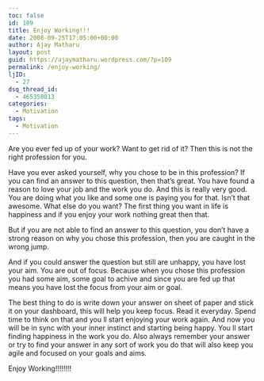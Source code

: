 ```yaml
---
toc: false
id: 109
title: Enjoy Working!!!
date: 2008-09-25T17:05:00+00:00
author: Ajay Matharu
layout: post
guid: https://ajaymatharu.wordpress.com/?p=109
permalink: /enjoy-working/
ljID:
  - 27
dsq_thread_id:
  - 465358013
categories:
  - Motivation
tags:
  - Motivation
---
```

Are you ever fed up of your work? Want to get rid of it? Then this is not the right profession for you.

Have you ever asked yourself, why you chose to be in this profession? If you can find an answer to this question, then that&#8217;s great. You have found a reason to love your job and the work you do. And this is really very good. You are doing what you like and some one is paying you for that. Isn&#8217;t that awesome. What else do you want? The first thing you want in life is happiness and if you enjoy your work nothing great then that.

But if you are not able to find an answer to this question, you don&#8217;t have a strong reason on why you chose this profession, then you are caught in the wrong jump.

And if you could answer the question but still are unhappy, you have lost your aim. You are out of focus. Because when you chose this profession you had some aim, some goal to achive and since you are fed up that means you have lost the focus from your aim or goal.

The best thing to do is write down your answer on sheet of paper and stick it on your dashboard, this will help you keep focus. Read it everyday. Spend time to think on that and you ll start enjoying your work again. And now you will be in sync with your inner instinct and starting being happy. You ll start finding happiness in the work you do. Also always remember your answer or try to find your answer in any sort of work you do that will also keep you agile and focused on your goals and aims.

Enjoy Working!!!!!!!!

